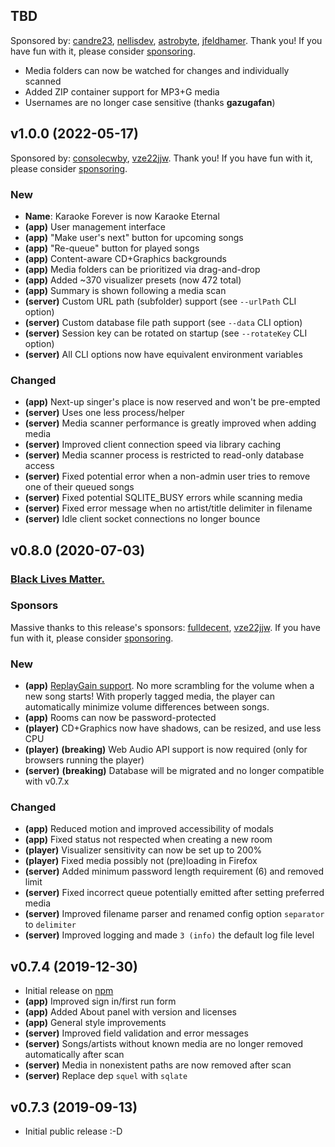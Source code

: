## TBD

Sponsored by: [candre23](https://github.com/candre23), [nellisdev](https://github.com/nellisdev), [astrobyte](https://github.com/astrobyte), [jfeldhamer](https://github.com/jfeldhamer). Thank you! If you have fun with it, please consider [sponsoring](https://www.karaoke-eternal.com/sponsor).

- Media folders can now be watched for changes and individually scanned
- Added ZIP container support for MP3+G media
- Usernames are no longer case sensitive (thanks **gazugafan**)

## v1.0.0 (2022-05-17)

Sponsored by: [consolecwby](https://github.com/consolecwby), [vze22jjw](https://github.com/vze22jjw). Thank you! If you have fun with it, please consider [sponsoring](https://www.karaoke-eternal.com/sponsor).

### New

- **Name**: Karaoke Forever is now Karaoke Eternal
- **(app)** User management interface
- **(app)** "Make user's next" button for upcoming songs
- **(app)** "Re-queue" button for played songs
- **(app)** Content-aware CD+Graphics backgrounds
- **(app)** Media folders can be prioritized via drag-and-drop
- **(app)** Added ~370 visualizer presets (now 472 total)
- **(app)** Summary is shown following a media scan
- **(server)** Custom URL path (subfolder) support (see `--urlPath` CLI option)
- **(server)** Custom database file path support (see `--data` CLI option)
- **(server)** Session key can be rotated on startup (see `--rotateKey` CLI option)
- **(server)** All CLI options now have equivalent environment variables

### Changed

- **(app)** Next-up singer's place is now reserved and won't be pre-empted
- **(server)** Uses one less process/helper
- **(server)** Media scanner performance is greatly improved when adding media
- **(server)** Improved client connection speed via library caching
- **(server)** Media scanner process is restricted to read-only database access
- **(server)** Fixed potential error when a non-admin user tries to remove one of their queued songs
- **(server)** Fixed potential SQLITE_BUSY errors while scanning media
- **(server)** Fixed error message when no artist/title delimiter in filename
- **(server)** Idle client socket connections no longer bounce

## v0.8.0 (2020-07-03)

### [Black Lives Matter.](https://blacklivesmatter.com)

### Sponsors

Massive thanks to this release's sponsors: [fulldecent](https://github.com/fulldecent), [vze22jjw](https://github.com/vze22jjw). If you have fun with it, please consider [sponsoring](https://www.karaoke-eternal.com/sponsor).

### New

- **(app)** [ReplayGain support](http://www.karaoke-eternal.com/docs/#preferences-admin-only). No more scrambling for the volume when a new song starts! With properly tagged media, the player can automatically minimize volume differences between songs.
- **(app)** Rooms can now be password-protected
- **(player)** CD+Graphics now have shadows, can be resized, and use less CPU
- **(player)** **(breaking)** Web Audio API support is now required (only for browsers running the player)
- **(server)** **(breaking)** Database will be migrated and no longer compatible with v0.7.x

### Changed

- **(app)** Reduced motion and improved accessibility of modals
- **(app)** Fixed status not respected when creating a new room
- **(player)** Visualizer sensitivity can now be set up to 200%
- **(player)** Fixed media possibly not (pre)loading in Firefox
- **(server)** Added minimum password length requirement (6) and removed limit
- **(server)** Fixed incorrect queue potentially emitted after setting preferred media
- **(server)** Improved filename parser and renamed config option `separator` to `delimiter`
- **(server)** Improved logging and made `3 (info)` the default log file level

## v0.7.4 (2019-12-30)

- Initial release on [npm](https://www.npmjs.com/package/karaoke-eternal)
- **(app)** Improved sign in/first run form
- **(app)** Added About panel with version and licenses
- **(app)** General style improvements
- **(server)** Improved field validation and error messages
- **(server)** Songs/artists without known media are no longer removed automatically after scan
- **(server)** Media in nonexistent paths are now removed after scan
- **(server)** Replace dep `squel` with `sqlate`

## v0.7.3 (2019-09-13)

- Initial public release :-D
